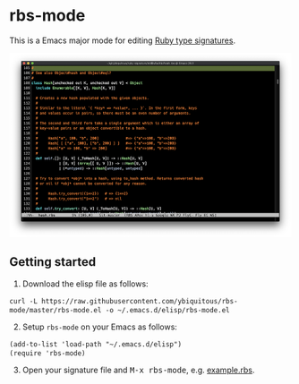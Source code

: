 # rbs-mode

This is a Emacs major mode for editing [Ruby type signatures](https://github.com/ruby/rbs).

![Screenshot](screenshot.png)

## Getting started

1. Download the elisp file as follows:

```shell
curl -L https://raw.githubusercontent.com/ybiquitous/rbs-mode/master/rbs-mode.el -o ~/.emacs.d/elisp/rbs-mode.el
```

2. Setup `rbs-mode` on your Emacs as follows:

```elisp
(add-to-list 'load-path "~/.emacs.d/elisp")
(require 'rbs-mode)
```

3. Open your signature file and <kbd>M-x rbs-mode</kbd>, e.g. [example.rbs](example.rbs).
